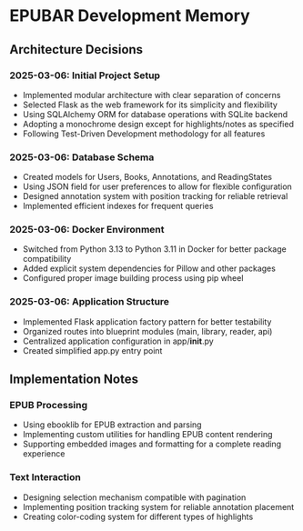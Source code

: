 # EPUBAR Development Memory

## Architecture Decisions

### 2025-03-06: Initial Project Setup
- Implemented modular architecture with clear separation of concerns
- Selected Flask as the web framework for its simplicity and flexibility
- Using SQLAlchemy ORM for database operations with SQLite backend
- Adopting a monochrome design except for highlights/notes as specified
- Following Test-Driven Development methodology for all features

### 2025-03-06: Database Schema
- Created models for Users, Books, Annotations, and ReadingStates
- Using JSON field for user preferences to allow for flexible configuration
- Designed annotation system with position tracking for reliable retrieval
- Implemented efficient indexes for frequent queries

### 2025-03-06: Docker Environment
- Switched from Python 3.13 to Python 3.11 in Docker for better package compatibility
- Added explicit system dependencies for Pillow and other packages
- Configured proper image building process using pip wheel

### 2025-03-06: Application Structure
- Implemented Flask application factory pattern for better testability
- Organized routes into blueprint modules (main, library, reader, api)
- Centralized application configuration in app/__init__.py
- Created simplified app.py entry point

## Implementation Notes

### EPUB Processing
- Using ebooklib for EPUB extraction and parsing
- Implementing custom utilities for handling EPUB content rendering
- Supporting embedded images and formatting for a complete reading experience

### Text Interaction
- Designing selection mechanism compatible with pagination
- Implementing position tracking system for reliable annotation placement
- Creating color-coding system for different types of highlights
